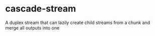 cascade-stream
==============

A duplex stream that can lazily create child streams from a chunk and merge all outputs into one
